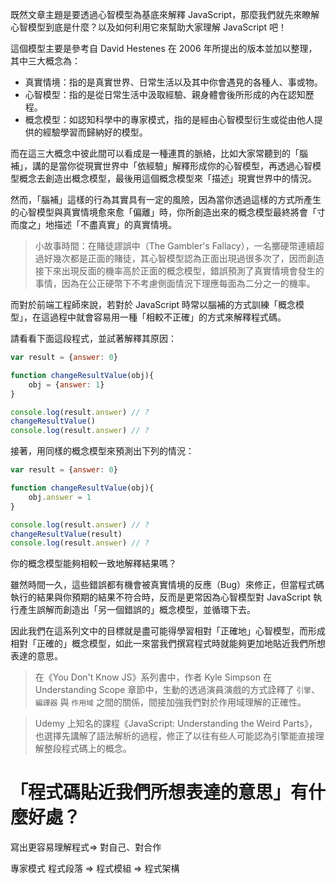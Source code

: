 既然文章主題是要透過心智模型為基底來解釋 JavaScript，那麼我們就先來瞭解心智模型到底是什麼？以及如何利用它來幫助大家理解 JavaScript 吧！

<!-- mental models image -->

這個模型主要是參考自 David Hestenes 在 2006 年所提出的版本並加以整理，其中三大概念為：
- 真實情境：指的是真實世界、日常生活以及其中你會遇見的各種人、事或物。
- 心智模型：指的是從日常生活中汲取經驗、親身體會後所形成的內在認知歷程。
- 概念模型：如認知科學中的專家模式，指的是經由心智模型衍生或從由他人提供的經驗學習而歸納好的模型。

而在這三大概念中彼此間可以看成是一種連貫的脈絡，比如大家常聽到的「腦補」，講的是當你從現實世界中「依經驗」解釋形成你的心智模型，再透過心智模型概念去創造出概念模型，最後用這個概念模型來「描述」現實世界中的情況。

然而，「腦補」這樣的行為其實具有一定的風險，因為當你透過這樣的方式所產生的心智模型與真實情境愈來愈「偏離」時，你所創造出來的概念模型最終將會「寸而度之」地描述「不盡真實」的真實情境。

> 小故事時間：在賭徒謬誤中（The Gambler's Fallacy），一名擲硬幣連續超過好幾次都是正面的賭徒，其心智模型認為正面出現過很多次了，因而創造接下來出現反面的機率高於正面的概念模型，錯誤預測了真實情境會發生的事情，因為在公正硬幣下不考慮側面情況下理應每面為二分之一的機率。

而對於前端工程師來說，若對於 JavaScript 時常以腦補的方式訓練「概念模型」，在這過程中就會容易用一種「相較不正確」的方式來解釋程式碼。

請看看下面這段程式，並試著解釋其原因：

```js
var result = {answer: 0}

function changeResultValue(obj){
    obj = {answer: 1}
}

console.log(result.answer) // ?
changeResultValue()
console.log(result.answer) // ?
```

接著，用同樣的概念模型來預測出下列的情況：

```js
var result = {answer: 0}

function changeResultValue(obj){
    obj.answer = 1
}

console.log(result.answer) // ?
changeResultValue(result)
console.log(result.answer) // ?
```

你的概念模型能夠相較一致地解釋結果嗎？

雖然時間一久，這些錯誤都有機會被真實情境的反應（Bug）來修正，但當程式碼執行的結果與你預期的結果不符合時，反而是更常因為心智模型對 JavaScript 執行產生誤解而創造出「另一個錯誤的」概念模型，並循環下去。

因此我們在這系列文中的目標就是盡可能得學習相對「正確地」心智模型，而形成相對「正確的」概念模型，如此一來當我們撰寫程式時就能夠更加地貼近我們所想表達的意思。

> 在《You Don't Know JS》系列書中，作者 Kyle Simpson 在 Understanding Scope 章節中，生動的透過演員演戲的方式詮釋了 `引擎`、`編譯器` 與 `作用域` 之間的關係，間接加強我們對於作用域理解的正確性。

> Udemy 上知名的課程《JavaScript: Understanding the Weird Parts》，也選擇先講解了語法解析的過程，修正了以往有些人可能認為引擎能直接理解整段程式碼上的概念。

# 「程式碼貼近我們所想表達的意思」有什麼好處？

寫出更容易理解程式=> 對自己、對合作

專家模式
程式段落 => 程式模組 => 程式架構

<!-- article- image -->



